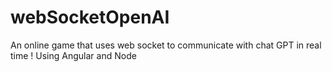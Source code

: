 # webSocketOpenAI
An online game that uses web socket to communicate with chat GPT in real time !
Using Angular and Node
